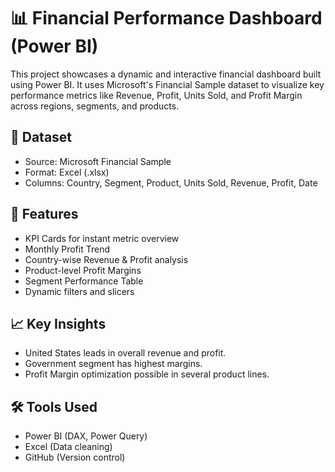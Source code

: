 
# 📊 Financial Performance Dashboard (Power BI)

This project showcases a dynamic and interactive financial dashboard built using Power BI. It uses Microsoft's Financial Sample dataset to visualize key performance metrics like Revenue, Profit, Units Sold, and Profit Margin across regions, segments, and products.

## 📁 Dataset
- Source: Microsoft Financial Sample
- Format: Excel (.xlsx)
- Columns: Country, Segment, Product, Units Sold, Revenue, Profit, Date

## 🚀 Features
- KPI Cards for instant metric overview
- Monthly Profit Trend
- Country-wise Revenue & Profit analysis
- Product-level Profit Margins
- Segment Performance Table
- Dynamic filters and slicers

## 📈 Key Insights
- United States leads in overall revenue and profit.
- Government segment has highest margins.
- Profit Margin optimization possible in several product lines.

## 🛠 Tools Used
- Power BI (DAX, Power Query)
- Excel (Data cleaning)
- GitHub (Version control)
